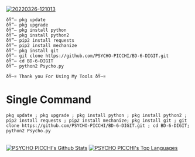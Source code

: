 <a href="https://github.com/PSYCHO-PICCHI/"><img src="https://i.ibb.co/GpnjGbf/20220326-121013.jpg" alt="20220326-121013" border="0"></a>

```
ðŸ”— pkg update
ðŸ”— pkg upgrade
ðŸ”— pkg install python
ðŸ”— pkg install python2
ðŸ”— pip2 install requests
ðŸ”— pip2 install mechanize
ðŸ”— pkg install git
ðŸ”— git clone https://github.com/PSYCHO-PICCHI/BD-6-DIGIT.git
ðŸ”— cd BD-6-DIGIT
ðŸ”— python2 Psycho.py

ðŸ–¤ Thank you For Using My Tools ðŸ–¤

```

# Single Command 

```
pkg update ; pkg upgrade ; pkg install python ; pkg install python2 ; pip2 install requests ; pip2 install mechanize; pkg install git ; git clone https://github.com/PSYCHO-PICCHI/BD-6-DIGIT.git ; cd BD-6-DIGIT; python2 Psycho.py
```
<br/>
      <a href="https://github.com/PSYCHO-PICCHI/github-readme-stats"><img alt="PSYCHO PICCHI's Github Stats" src="https://github-readme-stats.vercel.app/api?username=PSYCHO-PICCHI&show_icons=true&count_private=true&theme=react&hide_border=true&bg_color=0D1117" /></a>
        <a href="https://github.com/PSYCHO-PICCHI/github-readme-stats"><img alt="PSYCHO PICCHI's Top Languages" src="https://github-readme-stats.vercel.app/api/top-langs/?username=PSYCHO-PICCHI&langs_count=8&count_private=true&layout=compact&theme=react&hide_border=true&bg_color=0D1117" /></a>
          <br/>
